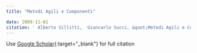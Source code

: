 ```yaml
---
title: "Metodi Agili e Componenti"

date: 2009-11-01
citation: ' Alberto Sillitti,  Giancarlo Succi, &quot;Metodi Agili e Componenti.&quot;, 2009.'
---
```

Use [Google Scholar](https://scholar.google.com/scholar?q=Metodi+Agili+e+Componenti){:target="_blank"} for full citation